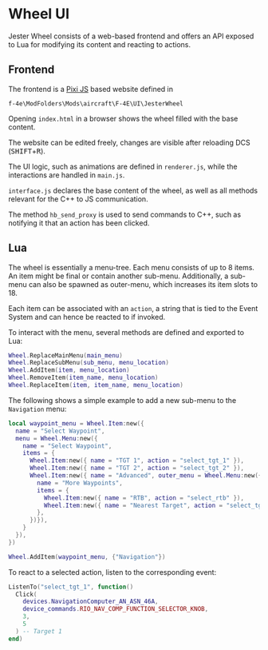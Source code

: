 # Wheel UI

Jester Wheel consists of a web-based frontend and offers an API exposed to Lua
for modifying its content and reacting to actions.

## Frontend

The frontend is a [Pixi JS](https://pixijs.com/) based website defined in

`f-4e\ModFolders\Mods\aircraft\F-4E\UI\JesterWheel`

Opening `index.html` in a browser shows the wheel filled with the base content.

The website can be edited freely, changes are visible after reloading DCS
(<kbd>SHIFT</kbd>+<kbd>R</kbd>).

The UI logic, such as animations are defined in `renderer.js`, while the
interactions are handled in `main.js`.

`interface.js` declares the base content of the wheel, as well as all methods
relevant for the C++ to JS communication.

The method `hb_send_proxy` is used to send commands to C++, such as notifying it
that an action has been clicked.

## Lua

The wheel is essentially a menu-tree. Each menu consists of up to 8 items. An
item might be final or contain another sub-menu. Additionally, a sub-menu can
also be spawned as outer-menu, which increases its item slots to 18.

Each item can be associated with an `action`, a string that is tied to the Event
System and can hence be reacted to if invoked.

To interact with the menu, several methods are defined and exported to Lua:

```lua
Wheel.ReplaceMainMenu(main_menu)
Wheel.ReplaceSubMenu(sub_menu, menu_location)
Wheel.AddItem(item, menu_location)
Wheel.RemoveItem(item_name, menu_location)
Wheel.ReplaceItem(item, item_name, menu_location)
```

The following shows a simple example to add a new sub-menu to the `Navigation`
menu:

```lua
local waypoint_menu = Wheel.Item:new({
  name = "Select Waypoint",
  menu = Wheel.Menu:new({
    name = "Select Waypoint",
    items = {
      Wheel.Item:new({ name = "TGT 1", action = "select_tgt_1" }),
      Wheel.Item:new({ name = "TGT 2", action = "select_tgt_2" }),
      Wheel.Item:new({ name = "Advanced", outer_menu = Wheel.Menu:new({
        name = "More Waypoints",
        items = {
          Wheel.Item:new({ name = "RTB", action = "select_rtb" }),
          Wheel.Item:new({ name = "Nearest Target", action = "select_tgt" }),
        },
      })}),
    }
  }),
})

Wheel.AddItem(waypoint_menu, {"Navigation"})
```

To react to a selected action, listen to the corresponding event:

```lua
ListenTo("select_tgt_1", function()
  Click(
    devices.NavigationComputer_AN_ASN_46A,
    device_commands.RIO_NAV_COMP_FUNCTION_SELECTOR_KNOB,
    3,
    5
  ) -- Target 1
end)
```
